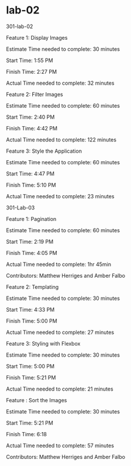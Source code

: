# lab-02
301-lab-02

Feature 1: Display Images

Estimate Time needed to complete: 30 minutes

Start Time: 1:55 PM

Finish Time: 2:27 PM

Actual Time needed to complete: 32 minutes



Feature 2: Filter Images

Estimate Time needed to complete: 60 minutes

Start Time: 2:40 PM

Finish Time: 4:42 PM

Actual Time needed to complete: 122 minutes


Feature 3: Style the Application

Estimate Time needed to complete: 60 minutes

Start Time: 4:47 PM

Finish Time: 5:10 PM

Actual Time needed to complete: 23 minutes

301-Lab-03

Feature 1: Pagination

Estimate Time needed to complete: 60 minutes

Start Time: 2:19 PM

Finish Time: 4:05 PM

Actual Time needed to complete: 1hr 45min



Contributors: Matthew Herriges and Amber Falbo

Feature 2: Templating

Estimate Time needed to complete: 30 minutes

Start Time: 4:33 PM

Finish Time: 5:00 PM

Actual Time needed to complete: 27 minutes



Feature 3: Styling with Flexbox

Estimate Time needed to complete: 30 minutes

Start Time: 5:00 PM

Finish Time: 5:21 PM

Actual Time needed to complete: 21 minutes


Feature : Sort the Images

Estimate Time needed to complete: 30 minutes

Start Time: 5:21 PM

Finish Time: 6:18

Actual Time needed to complete: 57 minutes



Contributors: Matthew Herriges and Amber Falbo